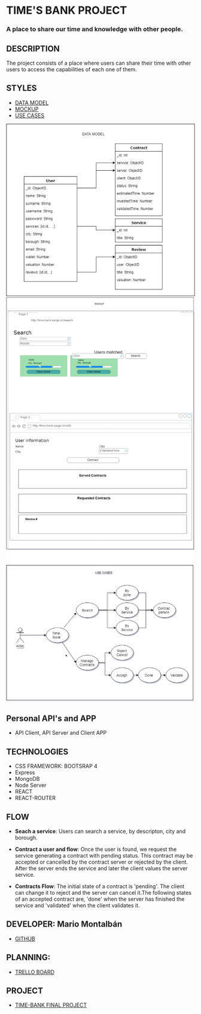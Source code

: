 # TIME'S BANK PROJECT
### A place to share our time and knowledge with other people.

## DESCRIPTION

The project consists of a place where users can share their time with other users to access the capabilities of each one of them.

## STYLES

- [DATA MODEL](docs/DataModel.png)
- [MOCKUP](docs/Mockup.png)
- [USE CASES](docs/UseCases.png)

![GitHub Logo](docs/DataModel.png)
![GitHub Logo](docs/Mockup.png)
![GitHub Logo](docs/UseCases.png)

## Personal API's and APP

- API Client, API Server and Client APP

## TECHNOLOGIES

- CSS FRAMEWORK: BOOTSRAP 4
- Express
- MongoDB
- Node Server
- REACT
- REACT-ROUTER

## FLOW

- **Seach a service**: Users can search a service, by descripton, city and borough.

- **Contract a user and flow**: Once the user is found, we request the service generating a contract with pending status. This contract may be accepted or cancelled by the contract server or rejected by the client. After the server ends the service and later the client values the server service.

- **Contracts Flow**: The initial state of a contract is 'pending'. The client can change it to reject and the server can cancel it.The following states of an accepted contract are, 'done' when the server has finished the service and 'validated' when the client validates it.

## DEVELOPER: Mario Montalbán

- [GITHUB](https://github.com/Monty4/Time-Bank/tree/develop)

## PLANNING:
- [TRELLO BOARD](https://trello.com/b/1Gl3tS01/time-bank)

## PROJECT

- [TIME-BANK FINAL PROJECT](http://time-bank.surge.sh/)